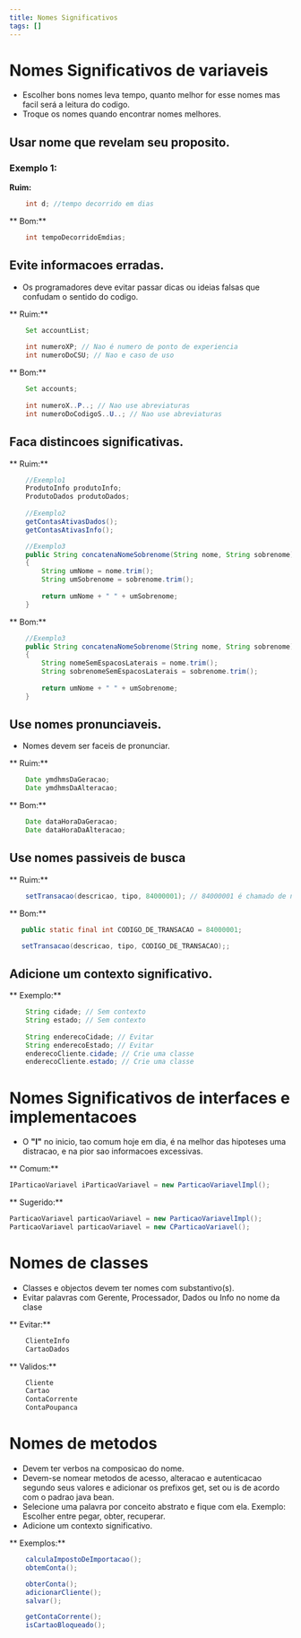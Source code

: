 ```yaml
---
title: Nomes Significativos
tags: []
---
```


# Nomes Significativos de variaveis

* Escolher bons nomes leva tempo, quanto melhor for esse nomes mas facil será a leitura do codigo.
* Troque os nomes quando encontrar nomes melhores.

## Usar nome que revelam seu proposito.

### Exemplo 1:

**Ruim:**
```java 
    int d; //tempo decorrido em dias
```
** Bom:**
```java  
    int tempoDecorridoEmdias;
```

## Evite informacoes erradas. 

* Os programadores deve evitar passar dicas ou ideias falsas que confudam o sentido do codigo.
    
** Ruim:**
```java
    Set accountList;
    
    int numeroXP; // Nao é numero de ponto de experiencia
    int numeroDoCSU; // Nao e caso de uso
```  
** Bom:**
```java  
    Set accounts;
    
    int numeroX..P..; // Nao use abreviaturas
    int numeroDoCodigoS..U..; // Nao use abreviaturas
```

## Faca distincoes significativas.
 
** Ruim:**
```java      
    //Exemplo1
    ProdutoInfo produtoInfo;
    ProdutoDados produtoDados;
    
    //Exemplo2
    getContasAtivasDados();
    getContasAtivasInfo();

    //Exemplo3
    public String concatenaNomeSobrenome(String nome, String sobrenome)
    {
        String umNome = nome.trim();
        String umSobrenome = sobrenome.trim();
        
        return umNome + " " + umSobrenome;
    }   

```  
** Bom:**
```java
    //Exemplo3
    public String concatenaNomeSobrenome(String nome, String sobrenome)
    {
        String nomeSemEspacosLaterais = nome.trim();
        String sobrenomeSemEspacosLaterais = sobrenome.trim();
        
        return umNome + " " + umSobrenome;
    }   
```  
  
## Use nomes pronunciaveis.

* Nomes devem ser faceis de pronunciar.

** Ruim:**
```java 
    Date ymdhmsDaGeracao;
    Date ymdhmsDaAlteracao;
```      
 ** Bom:**
```java     
    Date dataHoraDaGeracao;
    Date dataHoraDaAlteracao;
```   

## Use nomes passiveis de busca

** Ruim:**
```java 
    setTransacao(descricao, tipo, 84000001); // 84000001 é chamado de numero magico
```      
 ** Bom:**
``` java     
   public static final int CODIGO_DE_TRANSACAO = 84000001;

   setTransacao(descricao, tipo, CODIGO_DE_TRANSACAO);;
```

## Adicione um contexto significativo.

** Exemplo:**
```java 
    String cidade; // Sem contexto
    String estado; // Sem contexto
    
    String enderecoCidade; // Evitar
    String enderecoEstado; // Evitar
    enderecoCliente.cidade; // Crie uma classe
    enderecoCliente.estado; // Crie uma classe
```

# Nomes Significativos de interfaces e implementacoes

* O **"I"** no inicio, tao comum hoje em dia, é na melhor das hipoteses uma distracao, e na pior sao informacoes excessivas.
 
** Comum:**
``` java    
IParticaoVariavel iParticaoVariavel = new ParticaoVariavelImpl();
```    
 ** Sugerido:**
``` java    
ParticaoVariavel particaoVariavel = new ParticaoVariavelImpl();
ParticaoVariavel particaoVariavel = new CParticaoVariavel();
```    
# Nomes de classes

* Classes e objectos devem ter nomes com substantivo(s).
* Evitar palavras com Gerente, Processador, Dados ou Info no nome da clase

** Evitar:**
``` java    
    ClienteInfo
    CartaoDados
```

 ** Validos:**
``` java    
    Cliente
    Cartao
    ContaCorrente
    ContaPoupanca
```
# Nomes de metodos

* Devem ter verbos na composicao do nome.
* Devem-se nomear metodos de acesso, alteracao e autenticacao segundo seus valores e adicionar os prefixos get, set ou is de acordo
com o padrao java bean.
* Selecione uma palavra por conceito abstrato e fique com ela. Exemplo: Escolher entre pegar, obter, recuperar.
* Adicione um contexto significativo.

** Exemplos:**
``` java    
    calculaImpostoDeImportacao();
    obtemConta();

    obterConta();
    adicionarCliente();
    salvar();

    getContaCorrente();
    isCartaoBloqueado();
```
